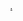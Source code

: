<h1><span style="font-family:Arial,Helvetica,sans-serif"><span style="font-size:10px"><a href="https://www.icloud.com/shortcuts/45f475d9b10b403eb4f3f6856a351c7a" target="_blank">. </a></span></span></h1>
